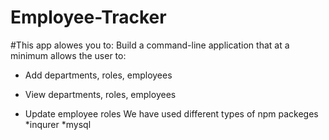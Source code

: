 # Employee-Tracker
#This app alowes you to:
Build a command-line application that at a minimum allows the user to:

  * Add departments, roles, employees

  * View departments, roles, employees

  * Update employee roles
  We have used different types of npm packeges
  *inqurer
  *mysql
  
